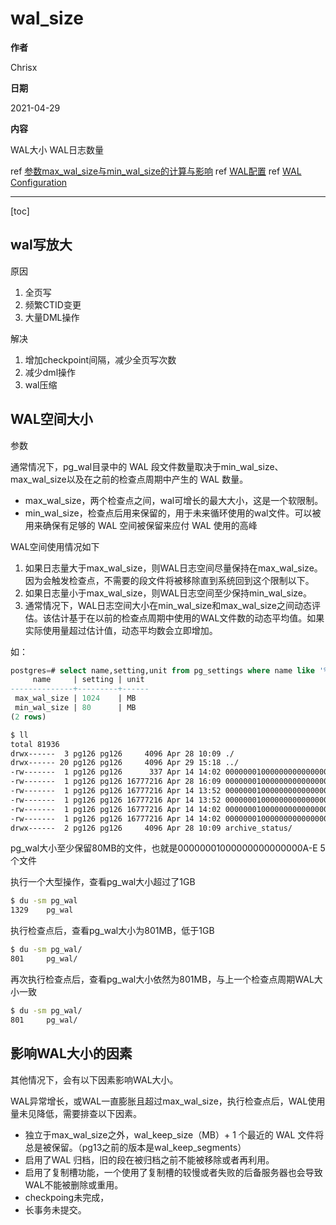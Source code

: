 # wal_size

**作者**

Chrisx

**日期**

2021-04-29

**内容**

WAL大小
WAL日志数量

ref [参数max_wal_size与min_wal_size的计算与影响](https://www.postgresql.org/message-id/e0990ee6-6efa-8ca0-4bdc-9052add439e7@postgresdata.com)
ref [WAL配置](http://postgres.cn/docs/13/wal-configuration.html)
ref [WAL Configuration](https://www.postgresql.org/docs/13/wal-configuration.html)

---

[toc]

## wal写放大

原因

1. 全页写
2. 频繁CTID变更
3. 大量DML操作

解决

1. 增加checkpoint间隔，减少全页写次数
2. 减少dml操作
3. wal压缩

## WAL空间大小

参数

通常情况下，pg_wal目录中的 WAL 段文件数量取决于min_wal_size、max_wal_size以及在之前的检查点周期中产生的 WAL 数量。

* max_wal_size，两个检查点之间，wal可增长的最大大小，这是一个软限制。
* min_wal_size，检查点后用来保留的，用于未来循环使用的wal文件。可以被用来确保有足够的 WAL 空间被保留来应付 WAL 使用的高峰

WAL空间使用情况如下

1. 如果日志量大于max_wal_size，则WAL日志空间尽量保持在max_wal_size。因为会触发检查点，不需要的段文件将被移除直到系统回到这个限制以下。
2. 如果日志量小于max_wal_size，则WAL日志空间至少保持min_wal_size。
3. 通常情况下，WAL日志空间大小在min_wal_size和max_wal_size之间动态评估。该估计基于在以前的检查点周期中使用的WAL文件数的动态平均值。如果实际使用量超过估计值，动态平均数会立即增加。

<!--
通常情况下，pg_wal目录中的 WAL 段文件数量取决于min_wal_size、max_wal_size以及在之前的检查点周期中产生的 WAL 数量。当旧的日志段文件不再被需要时，它们将被移除或者被再利用（也就是被重命名变成数列中未来的段）。如果由于日志输出率的短期峰值导致超过max_wal_size，会触发检查点，不需要的段文件将被移除直到系统回到这个限制以下。低于该限制时，系统会再利用足够的 WAL 文件来覆盖直到下一个检查点之前的需要。这种需要是基于之前的检查点周期中使用的 WAL 文件数量的移动平均数估算出来的。如果实际用量超过估计值，移动平均数会立即增加，因此它能在一定程度上适应峰值用量而不是平均用量。min_wal_size对回收给未来使用的 WAL 文件的量设置了一个最小值，这个参数指定数量的 WAL 将总是被回收给未来使用，即便系统很闲并且 WAL 用量估计建议只需要一点点 WAL 时也是如此。

如果WAL文件的总大小超过max_wal_size，则将启动checkpoint。通过checkpoint，将创建一个新的REDO点，然后不必要的旧文件将被回收。通过这种方式，PostgreSQL将始终保存数据库恢复所需的WAL段文件。
-->

如：

```sql
postgres=# select name,setting,unit from pg_settings where name like '%wal_size%';
     name     | setting | unit
--------------+---------+------
 max_wal_size | 1024    | MB
 min_wal_size | 80      | MB
(2 rows)
```

```sh
$ ll
total 81936
drwx------  3 pg126 pg126     4096 Apr 28 10:09 ./
drwx------ 20 pg126 pg126     4096 Apr 29 15:18 ../
-rw-------  1 pg126 pg126      337 Apr 14 14:02 000000010000000000000009.00000028.backup
-rw-------  1 pg126 pg126 16777216 Apr 28 16:09 00000001000000000000000A
-rw-------  1 pg126 pg126 16777216 Apr 14 13:52 00000001000000000000000B
-rw-------  1 pg126 pg126 16777216 Apr 14 13:52 00000001000000000000000C
-rw-------  1 pg126 pg126 16777216 Apr 14 14:02 00000001000000000000000D
-rw-------  1 pg126 pg126 16777216 Apr 14 14:02 00000001000000000000000E
drwx------  2 pg126 pg126     4096 Apr 28 10:09 archive_status/

```

pg_wal大小至少保留80MB的文件，也就是00000001000000000000000A-E 5个文件

执行一个大型操作，查看pg_wal大小超过了1GB

```sh
$ du -sm pg_wal
1329    pg_wal

```

执行检查点后，查看pg_wal大小为801MB，低于1GB

```sh
$ du -sm pg_wal/
801     pg_wal/

```

再次执行检查点后，查看pg_wal大小依然为801MB，与上一个检查点周期WAL大小一致

```sh
$ du -sm pg_wal/
801     pg_wal/

```

## 影响WAL大小的因素

其他情况下，会有以下因素影响WAL大小。

WAL异常增长，或WAL一直膨胀且超过max_wal_size，执行检查点后，WAL使用量未见降低，需要排查以下因素。

* 独立于max_wal_size之外，wal_keep_size（MB）+ 1 个最近的 WAL 文件将总是被保留。（pg13之前的版本是wal_keep_segments）
* 启用了WAL 归档，旧的段在被归档之前不能被移除或者再利用。
* 启用了复制槽功能，一个使用了复制槽的较慢或者失败的后备服务器也会导致WAL不能被删除或重用。
* checkpoing未完成，
* 长事务未提交。

